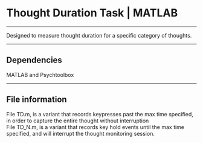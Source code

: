 <h1>Thought Duration Task | MATLAB</h1>
<hr>
Designed to measure thought duration for a specific category of thoughts.
<hr>
<h2>Dependencies</h2>
MATLAB and Psychtoolbox
<hr>
<h2>File information</h2>
File TD.m, is a variant that records keypresses past the max time specified, in order to capture the entire thought without interruption
<br>
File TD_N.m, is a variant that records key hold events until the max time specified, and will interrupt the thought monitoring session.
